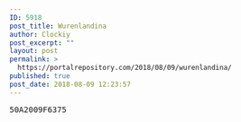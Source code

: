 ```yaml
---
ID: 5918
post_title: Wurenlandina
author: Clockiy
post_excerpt: ""
layout: post
permalink: >
  https://portalrepository.com/2018/08/09/wurenlandina/
published: true
post_date: 2018-08-09 12:23:57
---
```

<pre>50A2009F6375</pre>